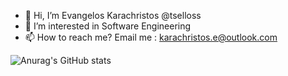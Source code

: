 - 👋 Hi, I’m Evangelos Karachristos @tselloss
- 👀 I’m interested in Software Engineering
- 📫 How to reach me? Email me : karachristos.e@outlook.com

![Anurag's GitHub stats](https://github-readme-stats.vercel.app/api?username=tselloss&show_icons=true&theme=dracula&count_private=true)

